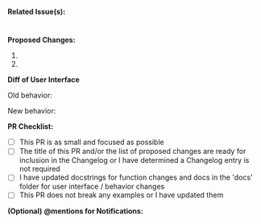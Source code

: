 **Related Issue(s):**

#


**Proposed Changes:**

1. 
2. 

**Diff of User Interface**

Old behavior:

New behavior:




**PR Checklist:**

- [ ] This PR is as small and focused as possible
- [ ] The title of this PR and/or the list of proposed changes are ready for inclusion in the Changelog or I have determined a Changelog entry is not required
- [ ] I have updated docstrings for function changes and docs in the 'docs' folder for user interface / behavior changes
- [ ] This PR does not break any examples or I have updated them

**(Optional) @mentions for Notifications:**
